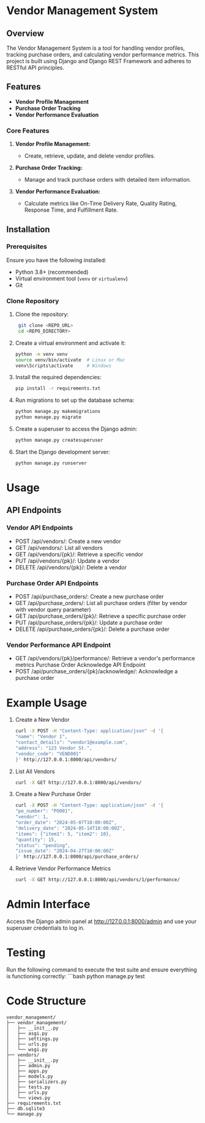 # Vendor Management System

## Overview

The Vendor Management System is a tool for handling vendor profiles, tracking purchase orders, and calculating vendor performance metrics. This project is built using Django and Django REST Framework and adheres to RESTful API principles.

## Features

- **Vendor Profile Management**
- **Purchase Order Tracking**
- **Vendor Performance Evaluation**

### Core Features

1. **Vendor Profile Management:**
   - Create, retrieve, update, and delete vendor profiles.

2. **Purchase Order Tracking:**
   - Manage and track purchase orders with detailed item information.

3. **Vendor Performance Evaluation:**
   - Calculate metrics like On-Time Delivery Rate, Quality Rating, Response Time, and Fulfillment Rate.

## Installation

### Prerequisites

Ensure you have the following installed:
- Python 3.8+ (recommended)
- Virtual environment tool (`venv` or `virtualenv`)
- Git

### Clone Repository

1. Clone the repository:
   ```bash
    git clone <REPO_URL>
    cd <REPO_DIRECTORY>

2. Create a virtual environment and activate it:
    ```bash
    python -m venv venv
    source venv/bin/activate  # Linux or Mac
    venv\Scripts\activate     # Windows

3. Install the required dependencies:
    ```bash
    pip install -r requirements.txt
    
4. Run migrations to set up the database schema:
    ```bash
    python manage.py makemigrations
    python manage.py migrate

5. Create a superuser to access the Django admin:
    ```bash
    python manage.py createsuperuser

6. Start the Django development server:
    ```bash
    python manage.py runserver

# Usage    
## API Endpoints
### Vendor API Endpoints

- POST /api/vendors/: Create a new vendor
- GET /api/vendors/: List all vendors
- GET /api/vendors/{pk}/: Retrieve a specific vendor
- PUT /api/vendors/{pk}/: Update a vendor
- DELETE /api/vendors/{pk}/: Delete a vendor

### Purchase Order API Endpoints

- POST /api/purchase_orders/: Create a new purchase order
- GET /api/purchase_orders/: List all purchase orders (filter by vendor with vendor query parameter)
- GET /api/purchase_orders/{pk}/: Retrieve a specific purchase order
- PUT /api/purchase_orders/{pk}/: Update a purchase order
- DELETE /api/purchase_orders/{pk}/: Delete a purchase order

### Vendor Performance API Endpoint
- GET /api/vendors/{pk}/performance/: Retrieve a vendor's performance metrics
Purchase Order Acknowledge API Endpoint
- POST /api/purchase_orders/{pk}/acknowledge/: Acknowledge a purchase order

# Example Usage

1. Create a New Vendor
    ```bash 
    curl -X POST -H "Content-Type: application/json" -d '{
    "name": "Vendor 1",
    "contact_details": "vendor1@example.com",
    "address": "123 Vendor St.",
    "vendor_code": "VEND001"
    }' http://127.0.0.1:8000/api/vendors/

2. List All Vendors
    ```bash 
    curl -X GET http://127.0.0.1:8000/api/vendors/

3. Create a New Purchase Order
    ```bash 
    curl -X POST -H "Content-Type: application/json" -d '{
    "po_number": "PO001",
    "vendor": 1,
    "order_date": "2024-05-07T10:00:00Z",
    "delivery_date": "2024-05-14T10:00:00Z",
    "items": {"item1": 5, "item2": 10},
    "quantity": 15,
    "status": "pending",
    "issue_date": "2024-04-27T10:00:00Z"
    }' http://127.0.0.1:8000/api/purchase_orders/

4. Retrieve Vendor Performance Metrics
    ```bash 
    curl -X GET http://127.0.0.1:8000/api/vendors/1/performance/

# Admin Interface
Access the Django admin panel at http://127.0.0.1:8000/admin and use your superuser credentials to log in.

# Testing
Run the following command to execute the test suite and ensure everything is functioning correctly:
    ```bash 
    python manage.py test

# Code Structure
     
    vendor_management/
    ├── vendor_management/
    │   ├── __init__.py
    │   ├── asgi.py
    │   ├── settings.py
    │   ├── urls.py
    │   └── wsgi.py
    ├── vendors/
    │   ├── __init__.py
    │   ├── admin.py
    │   ├── apps.py
    │   ├── models.py
    │   ├── serializers.py
    │   ├── tests.py
    │   ├── urls.py
    │   └── views.py
    ├── requirements.txt
    ├── db.sqlite3
    └── manage.py
